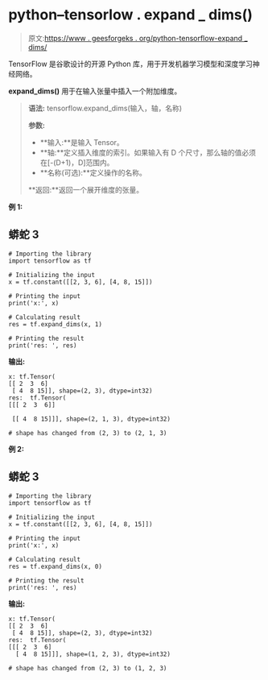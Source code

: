 # python–tensorlow . expand _ dims()

> 原文:[https://www . geesforgeks . org/python-tensorflow-expand _ dims/](https://www.geeksforgeeks.org/python-tensorflow-expand_dims/)

TensorFlow 是谷歌设计的开源 Python 库，用于开发机器学习模型和深度学习神经网络。

**expand_dims()** 用于在输入张量中插入一个附加维度。

> **语法:** tensorflow.expand_dims(输入，轴，名称)
> 
> **参数:**
> 
> *   **输入:**是输入 Tensor。
> *   **轴:**定义插入维度的索引。如果输入有 D 个尺寸，那么轴的值必须在[-(D+1)，D]范围内。
> *   **名称(可选):**定义操作的名称。
> 
> **返回:**返回一个展开维度的张量。

**例 1:**

## 蟒蛇 3

```
# Importing the library
import tensorflow as tf

# Initializing the input
x = tf.constant([[2, 3, 6], [4, 8, 15]])

# Printing the input
print('x:', x)

# Calculating result
res = tf.expand_dims(x, 1)

# Printing the result
print('res: ', res)
```

**输出:**

```
x: tf.Tensor(
[[ 2  3  6]
 [ 4  8 15]], shape=(2, 3), dtype=int32)
res:  tf.Tensor(
[[[ 2  3  6]]

 [[ 4  8 15]]], shape=(2, 1, 3), dtype=int32)

# shape has changed from (2, 3) to (2, 1, 3)
```

**例 2:**

## 蟒蛇 3

```
# Importing the library
import tensorflow as tf

# Initializing the input
x = tf.constant([[2, 3, 6], [4, 8, 15]])

# Printing the input
print('x:', x)

# Calculating result
res = tf.expand_dims(x, 0)

# Printing the result
print('res: ', res)
```

**输出:**

```
x: tf.Tensor(
[[ 2  3  6]
 [ 4  8 15]], shape=(2, 3), dtype=int32)
res:  tf.Tensor(
[[[ 2  3  6]
  [ 4  8 15]]], shape=(1, 2, 3), dtype=int32)

# shape has changed from (2, 3) to (1, 2, 3)
```